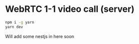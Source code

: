 # WebRTC 1-1 video call (server)

```bash
npm i -g yarn
yarn dev
```
Will add some nestjs in here soon
